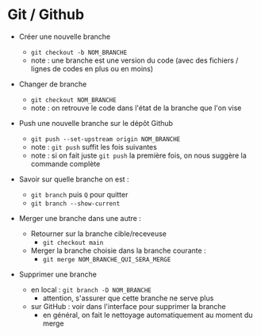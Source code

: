 # Git / Github

- Créer une nouvelle branche
  - `git checkout -b NOM_BRANCHE`
  - note : une branche est une version du code (avec des fichiers / lignes de codes en plus ou en moins)

- Changer de branche 
  - `git checkout NOM_BRANCHE`
  - note : on retrouve le code dans l'état de la branche que l'on vise

- Push une nouvelle branche sur le dépôt Github
  - `git push --set-upstream origin NOM_BRANCHE`
  - note : `git push` suffit les fois suivantes
  - note : si on fait juste `git push` la première fois, on nous suggère la commande complète

- Savoir sur quelle branche on est : 
  - `git branch` puis `Q` pour quitter
  - `git branch --show-current`
 
- Merger une branche dans une autre : 
  - Retourner sur la branche cible/receveuse 
    - `git checkout main`
  - Merger la branche choisie dans la branche courante :
    - `git merge NOM_BRANCHE_QUI_SERA_MERGE`

- Supprimer une branche
  - en local : `git branch -D NOM_BRANCHE`
    - attention, s'assurer que cette branche ne serve plus
  - sur GitHub : voir dans l'interface pour supprimer la branche
    - en général, on fait le nettoyage automatiquement au moment du merge
